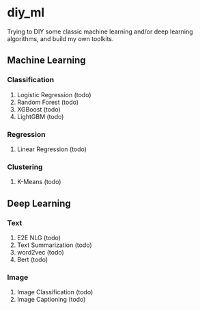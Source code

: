 # diy_ml
Trying to DIY some classic machine learning and/or deep learning algorithms, and build my own toolkits.

## Machine Learning

### Classification
1. Logistic Regression (todo)
2. Random Forest (todo)
3. XGBoost (todo)
4. LightGBM (todo)

### Regression
1. Linear Regression (todo)

### Clustering
1. K-Means (todo)

## Deep Learning 

### Text
1. E2E NLG (todo)
2. Text Summarization (todo)
3. word2vec (todo)
4. Bert (todo)

### Image 
1. Image Classification (todo)
2. Image Captioning (todo)
